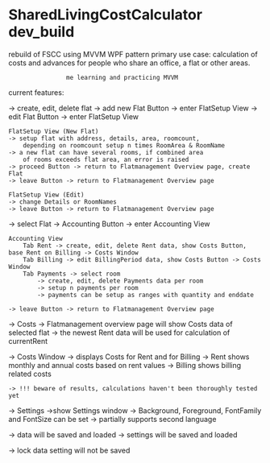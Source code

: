 # SharedLivingCostCalculator dev_build
 rebuild of FSCC using MVVM WPF pattern
 primary use case:  calculation of costs and advances 
					for people who share an office, a
					flat or other areas.
					
					me learning and practicing MVVM

current features:

-> create, edit, delete flat
	-> add new Flat Button -> enter FlatSetup View
	-> edit Flat Button -> enter FlatSetup View

	FlatSetup View (New Flat)
	-> setup flat with address, details, area, roomcount,
		depending on roomcount setup n times RoomArea & RoomName
	-> a new flat can have several rooms, if combined area
		of rooms exceeds flat area, an error is raised
	-> proceed Button -> return to Flatmanagement Overview page, create Flat
	-> leave Button -> return to Flatmanagement Overview page
	
	FlatSetup View (Edit)
	-> change Details or RoomNames
	-> leave Button -> return to Flatmanagement Overview page

-> select Flat
	-> Accounting Button -> enter Accounting View
		
	Accounting View
		Tab Rent -> create, edit, delete Rent data, show Costs Button, base Rent on Billing -> Costs Window
		Tab Billing -> edit BillingPeriod data, show Costs Button -> Costs Window
		Tab Payments -> select room 
			-> create, edit, delete Payments data per room
			-> setup n payments per room				
			-> payments can be setup as ranges with quantity and enddate

	-> leave Button -> return to Flatmanagement Overview page

-> Costs
	-> Flatmanagement overview page will show Costs data of selected flat
	-> the newest Rent data will be used for calculation of currentRent
	
-> Costs Window
	-> displays Costs for Rent and for Billing
		-> Rent shows monthly and annual costs based on rent values
		-> Billing shows billing related costs
		
	-> !!! beware of results, calculations haven't been thoroughly tested yet

-> Settings
	->show Settings window
	-> Background, Foreground, FontFamily and FontSize can be set
	-> partially supports second language


-> data will be saved and loaded
-> settings will be saved and loaded


-> lock data setting will not be saved
